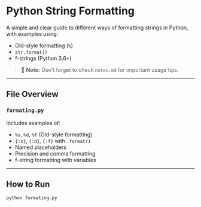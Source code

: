 #  Python String Formatting

A simple and clear guide to different ways of formatting strings in Python, with examples using:
- Old-style formatting (`%`)
- `str.format()`
- f-strings (Python 3.6+)

> 📌 **Note:** Don’t forget to check `notes.md` for important usage tips.

---

##  File Overview

### `formating.py`
Includes examples of:
- `%s`, `%d`, `%f` (Old-style formatting)
- `{:s}`, `{:d}`, `{:f}` with `.format()`
- Named placeholders
- Precision and comma formatting
- f-string formatting with variables

---

## How to Run

```bash
python formating.py

